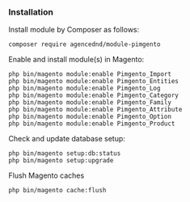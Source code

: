 ### Installation ###

Install module by Composer as follows:

```shell
composer require agencednd/module-pimgento
```

Enable and install module(s) in Magento:

```shell
php bin/magento module:enable Pimgento_Import
php bin/magento module:enable Pimgento_Entities
php bin/magento module:enable Pimgento_Log
php bin/magento module:enable Pimgento_Category
php bin/magento module:enable Pimgento_Family
php bin/magento module:enable Pimgento_Attribute
php bin/magento module:enable Pimgento_Option
php bin/magento module:enable Pimgento_Product
```

Check and update database setup:
```shell
php bin/magento setup:db:status
php bin/magento setup:upgrade
```

Flush Magento caches
```shell
php bin/magento cache:flush
```
